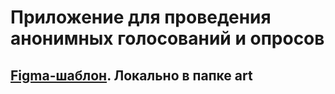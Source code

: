 # Приложение для проведения анонимных голосований и опросов

## [Figma-шаблон](https://www.figma.com/file/TELOsFFKYPjPKyZnMUlLrF/Vote). Локально в папке art
